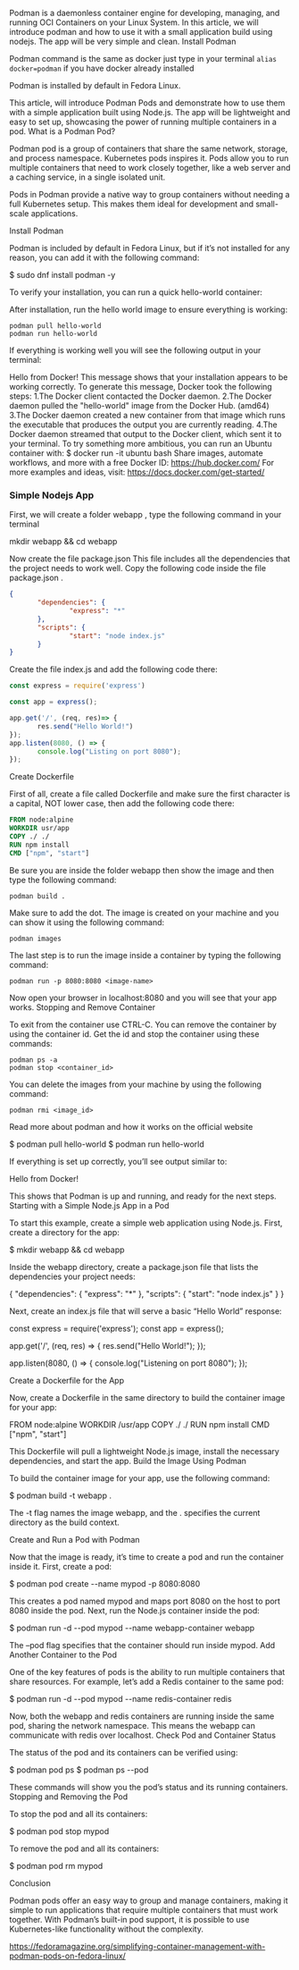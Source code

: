 
Podman is a daemonless container engine for developing, managing, and running OCI Containers on your Linux System. In this article, we will introduce podman and how to use it with a small application build using nodejs. The app will be very simple and clean.
Install Podman

Podman command is the same as docker just type in your terminal `alias docker=podman` if you have docker already installed

Podman is installed by default in Fedora Linux. 




This article, will introduce Podman Pods and demonstrate how to use them with a simple application built using Node.js. The app will be lightweight and easy to set up, showcasing the power of running multiple containers in a pod.
What is a Podman Pod?

Podman pod is a group of containers that share the same network, storage, and process namespace. Kubernetes pods inspires it. Pods allow you to run multiple containers that need to work closely together, like a web server and a caching service, in a single isolated unit.

Pods in Podman provide a native way to group containers without needing a full Kubernetes setup. This makes them ideal for development and small-scale applications.

Install Podman

Podman is included by default in Fedora Linux, but if it’s not installed for any reason, you can add it with the following command:

$ sudo dnf install podman -y

To verify your installation, you can run a quick hello-world container:

After installation, run the hello world image to ensure everything is working:

```shell
podman pull hello-world 
podman run hello-world
```

If everything is working well you will see the following output in your terminal:

Hello from Docker! 
This message shows that your installation appears to be working correctly.
 To generate this message, Docker took the following steps:
  1.The Docker client contacted the Docker daemon.
  2.The Docker daemon pulled the "hello-world" image from the Docker Hub. (amd64)
  3.The Docker daemon created a new container from that image which runs the executable that produces the output you are currently reading.
  4.The Docker daemon streamed that output to the Docker client, which sent it to your terminal. 
 To try something more ambitious, you can run an Ubuntu container with:
  $ docker run -it ubuntu bash
 Share images, automate workflows, and more with a free Docker ID:
  https://hub.docker.com/
 For more examples and ideas, visit:
  https://docs.docker.com/get-started/

### Simple Nodejs App

First, we will create a folder webapp , type the following command in your terminal

mkdir webapp && cd webapp

Now create the file package.json This file includes all the dependencies that the project needs to work well. Copy the following code inside the file package.json .

```json
{
       "dependencies": {
               "express": "*"
       },
       "scripts": {
               "start": "node index.js"
       }
}
```

Create the file index.js and add the following code there:

```js
const express = require('express')

const app = express();

app.get('/', (req, res)=> {
       res.send("Hello World!")
});
app.listen(8080, () => {
       console.log("Listing on port 8080");
});
```

Create Dockerfile

First of all, create a file called Dockerfile and make sure the first character is a capital, NOT lower case, then add the following code there:

```dockerfile
FROM node:alpine
WORKDIR usr/app
COPY ./ ./
RUN npm install
CMD ["npm", "start"]
```

Be sure you are inside the folder webapp then show the image and then type the following command:

```shell
podman build .
```

Make sure to add the dot. The image is created on your machine and you can show it using the following command:

```shell
podman images
```

The last step is to run the image inside a container by typing the following command:

```shell
podman run -p 8080:8080 <image-name>
```

Now open your browser in localhost:8080 and you will see that your app works.
Stopping and Remove Container

To exit from the container use CTRL-C. You can remove the container by using the container id. Get the id and stop the container using these commands:

```shell
podman ps -a
podman stop <container_id>
```

You can delete the images from your machine by using the following command:

```shell
podman rmi <image_id>
```

Read more about podman and how it works on the official website


$ podman pull hello-world
$ podman run hello-world

If everything is set up correctly, you’ll see output similar to:

Hello from Docker!

This shows that Podman is up and running, and ready for the next steps.
Starting with a Simple Node.js App in a Pod

To start this example, create a simple web application using Node.js. First, create a directory for the app:

$ mkdir webapp && cd webapp

Inside the webapp directory, create a package.json file that lists the dependencies your project needs:

{
"dependencies": {
"express": "*"
},
"scripts": {
"start": "node index.js"
}
}

Next, create an index.js file that will serve a basic “Hello World” response:

const express = require('express');
const app = express();

app.get('/', (req, res) => {
    res.send("Hello World!");
});

app.listen(8080, () => {
    console.log("Listening on port 8080");
});

Create a Dockerfile for the App

Now, create a Dockerfile in the same directory to build the container image for your app:

FROM node:alpine
WORKDIR /usr/app
COPY ./ ./
RUN npm install
CMD ["npm", "start"]

This Dockerfile will pull a lightweight Node.js image, install the necessary dependencies, and start the app.
Build the Image Using Podman

To build the container image for your app, use the following command:

$ podman build -t webapp .

The -t flag names the image webapp, and the . specifies the current directory as the build context.

Create and Run a Pod with Podman

Now that the image is ready, it’s time to create a pod and run the container inside it. First, create a pod:

$ podman pod create --name mypod -p 8080:8080

This creates a pod named mypod and maps port 8080 on the host to port 8080 inside the pod.
Next, run the Node.js container inside the pod:

$ podman run -d --pod mypod --name webapp-container webapp

The –pod flag specifies that the container should run inside mypod.
Add Another Container to the Pod

One of the key features of pods is the ability to run multiple containers that share resources. For example, let’s add a Redis container to the same pod:

$ podman run -d --pod mypod --name redis-container redis

Now, both the webapp and redis containers are running inside the same pod, sharing the network namespace. This means the webapp can communicate with redis over localhost.
Check Pod and Container Status

The status of the pod and its containers can be verified using:

$ podman pod ps
$ podman ps --pod

These commands will show you the pod’s status and its running containers.
Stopping and Removing the Pod

To stop the pod and all its containers:

$ podman pod stop mypod

To remove the pod and all its containers:

$ podman pod rm mypod

Conclusion

Podman pods offer an easy way to group and manage containers, making it simple to run applications that require multiple containers that must work together. With Podman’s built-in pod support, it is possible to use Kubernetes-like functionality without the complexity.

https://fedoramagazine.org/simplifying-container-management-with-podman-pods-on-fedora-linux/
